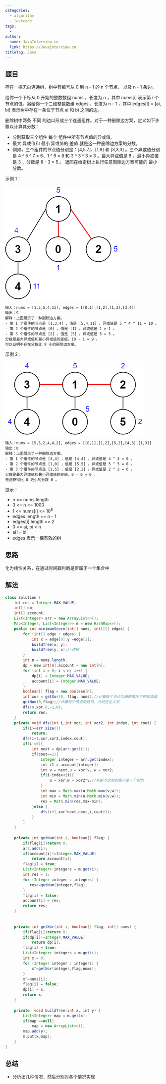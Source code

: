 ```yaml
---
categories:
  - algorithm
  - leetcode
tags:
  - 
author: 
  name: JavaInterview.cn
  link: https://JavaInterview.cn
titleTag: Java
---
```


## 题目

存在一棵无向连通树，树中有编号从 0 到 n - 1 的 n 个节点， 以及 n - 1 条边。

给你一个下标从 0 开始的整数数组 nums ，长度为 n ，其中 nums[i] 表示第 i 个节点的值。另给你一个二维整数数组 edges ，长度为 n - 1 ，其中 edges[i] = [ai, bi] 表示树中存在一条位于节点 ai 和 bi 之间的边。

删除树中两条 不同 的边以形成三个连通组件。对于一种删除边方案，定义如下步骤以计算其分数：

* 分别获取三个组件 每个 组件中所有节点值的异或值。
* 最大 异或值和 最小 异或值的 差值 就是这一种删除边方案的分数。
* 例如，三个组件的节点值分别是：[4,5,7]、[1,9] 和 [3,3,3] 。三个异或值分别是 4 ^ 5 ^ 7 = 6、1 ^ 9 = 8 和 3 ^ 3 ^ 3 = 3 。最大异或值是 8 ，最小异或值是 3 ，分数是 8 - 3 = 5 。
返回在给定树上执行任意删除边方案可能的 最小 分数。



示例 1：

![img.png](../../../media/pictures/leetcode/ex1drawio.png)

    输入：nums = [1,5,5,4,11], edges = [[0,1],[1,2],[1,3],[3,4]]
    输出：9
    解释：上图展示了一种删除边方案。
    - 第 1 个组件的节点是 [1,3,4] ，值是 [5,4,11] 。异或值是 5 ^ 4 ^ 11 = 10 。
    - 第 2 个组件的节点是 [0] ，值是 [1] 。异或值是 1 = 1 。
    - 第 3 个组件的节点是 [2] ，值是 [5] 。异或值是 5 = 5 。
    分数是最大异或值和最小异或值的差值，10 - 1 = 9 。
    可以证明不存在分数比 9 小的删除边方案。

示例 2：

![img_1.png](../../../media/pictures/leetcode/ex2drawio.png)

    输入：nums = [5,5,2,4,4,2], edges = [[0,1],[1,2],[5,2],[4,3],[1,3]]
    输出：0
    解释：上图展示了一种删除边方案。
    - 第 1 个组件的节点是 [3,4] ，值是 [4,4] 。异或值是 4 ^ 4 = 0 。
    - 第 2 个组件的节点是 [1,0] ，值是 [5,5] 。异或值是 5 ^ 5 = 0 。
    - 第 3 个组件的节点是 [2,5] ，值是 [2,2] 。异或值是 2 ^ 2 = 0 。
    分数是最大异或值和最小异或值的差值，0 - 0 = 0 。
    无法获得比 0 更小的分数 0 。


提示：

* n == nums.length
* 3 <= n <= 1000
* 1 <= nums[i] <= 10<sup>8</sup>
* edges.length == n - 1
* edges[i].length == 2
* 0 <= ai, bi < n
* ai != bi
* edges 表示一棵有效的树

## 思路

化为线性关系，在通过时间戳判断是否属于一个集合中

## 解法
```java
class Solution {
    int res = Integer.MAX_VALUE;
    int[] dp;
    int[] account;
    List<Integer> arr = new ArrayList<>();
    Map<Integer, List<Integer>> m = new HashMap<>();
    public int minimumScore(int[] nums, int[][] edges) {
        for (int[] edge : edges) {
            int x = edge[0],y =edge[1];
            buildTree(x, y);
            buildTree(y, x);//建树
        }
        int n = nums.length;
        dp = new int[n];account = new int[n];
        for (int i = 0; i < n; i++) {
            dp[i] = Integer.MAX_VALUE;
            account[i] = Integer.MAX_VALUE;
        }
        boolean[] flag = new boolean[n];
        int xor = getXor(0, flag, nums);//计算每个节点为跟的情况下的异或值
        getNum(0,flag);//计算每个节点的数目，并线性化关系
        dfs(0,xor,0,-1,0);
        return res;
    }
    private void dfs(int i,int xor, int xor2, int index, int cout) {
        if(i>=arr.size())
            return;
        dfs(i+1,xor,xor2,index,cout);
        if(i!=0){
            int next = dp[arr.get(i)];
            if(cout==1){
                Integer integer = arr.get(index);
                int i1 = account[integer];
                int v = next,u = xor^v, w = xor2;
                if(i-index<i1){
                    u = xor;w = xor2^v;//判断与之前的是不是一个树的
                }
                int max = Math.max(u,Math.max(v,w));
                int min = Math.min(u,Math.min(v,w));
                res = Math.min(res,max-min);
            }else {
                dfs(i+1,xor^next,next,i,cout+1);
            }
        }
    }

    private int getNum(int i, boolean[] flag) {
        if(flag[i])return 0;
        arr.add(i);
        if(account[i]!=Integer.MAX_VALUE)
            return account[i];
        flag[i] = true;
        List<Integer> integers = m.get(i);
        int res = 1;
        for (Integer integer : integers) {
           res+=getNum(integer,flag);
        }
        flag[i] = false;
        account[i] = res;
        return res;
    }


    private int getXor(int i, boolean[] flag, int[] nums) {
        if(flag[i])return 0;
        if(dp[i]!=Integer.MAX_VALUE)
            return dp[i];
        flag[i] = true;
        List<Integer> integers = m.get(i);
        int x = 0;
        for (Integer integer : integers) {
            x^=getXor(integer,flag,nums);
        }
        x^=nums[i];
        flag[i] = false;
        dp[i] = x;
        return x;
    }

    private  void buildTree(int x, int y) {
        List<Integer> map = m.get(x);
        if(map ==null)
            map = new ArrayList<>();
        map.add(y);
        m.put(x,map);
    }
}
```

## 总结

- 分析出几种情况，然后分别对各个情况实现 
